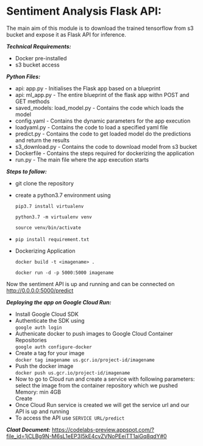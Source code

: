 # Sentiment Analysis Flask API:

The main aim of this module is to download the trained tensorflow from s3 bucket and expose it as Flask API for inference.

***Technical Requirements:***
- Docker pre-installed
- s3 bucket access

***Python Files:***
- api: app.py - Initialises the Flask app based on a blueprint
- api: ml_app.py - The entire blueprint of the flask app withn POST and GET methods
- saved_models: load_model.py - Contains the code which loads the model
- config.yaml - Contains the dynamic parameters for the app execution
- loadyaml.py - Contains the code to load a specified yaml file
- predict.py - Contains the code to get loaded model do the predictions and return the results
- s3_download.py - Contains the code to download model from s3 bucket
- Dockerfile - Contains the steps required for dockerizing the application
- run.py - The main file where the app execution starts

***Steps to follow:***
- git clone the repository
- create a python3.7 environment using

    `pip3.7 install virtualenv`
    
    `python3.7 -m virtualenv venv`
    
    `source venv/bin/activate`
    
 - `pip install requirement.txt`
 
 - Dockerizing Application

    `docker build -t <imagename> .`
  
    `docker run -d -p 5000:5000 imagename`
  
Now the sentiment API is up and running and can be connected on http://0.0.0.0:5000/predict

***Deploying the app on Google Cloud Run:***<br>

- Install Google Cloud SDK 
- Authenticate the SDK using<br>
  `google auth login`<br>
- Authenicate docker to push images to Google Cloud Container Repositories<br>
  `google auth configure-docker`<br>
- Create a tag for your image<br>
  `docker tag imagename us.gcr.io/project-id/imagename` <br>
- Push the docker image<br>
  `docker push us.gcr.io/project-id/imagename` <br>
- Now to go to Cloud run and create a service with following parameters: <br>
  select the image from the container repository which we pushed<br>
  Memory: min 4GB<br>
  Create<br>
- Once Cloud Run service is created we will get the service url and our API is up and running<br>
- To access the API use `SERVICE URL/predict`<br>

***Claat Document:*** https://codelabs-preview.appspot.com/?file_id=1jCLBg9N-M6sL1eEP3I5kE4cvZVNoPEeiTT1aiGq8qdY#0
